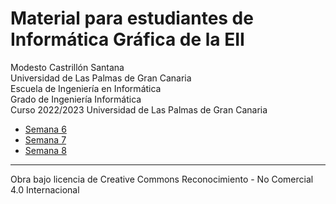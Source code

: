 # Material para estudiantes de Informática Gráfica de la EII

Modesto Castrillón Santana  
Universidad de Las Palmas de Gran Canaria  
Escuela de Ingeniería en Informática  
Grado de Ingeniería Informática  
Curso 2022/2023
Universidad de Las Palmas de Gran Canaria



- [Semana 6](S6/README.md)
- [Semana 7](S7/README.md)
- [Semana 8](S8/README.md)

***
Obra bajo licencia de Creative Commons Reconocimiento - No Comercial 4.0 Internacional
